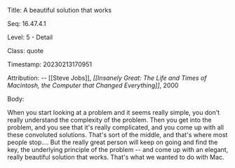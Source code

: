 Title:  A beautiful solution that works

Seq:    16.47.4.1

Level:  5 - Detail

Class:  quote

Timestamp: 20230213170951

Attribution: -- [[Steve Jobs]], *[[Insanely Great: The Life and Times of Macintosh, the Computer that Changed Everything]]*, 2000

Body:

When you start looking at a problem and it seems really simple, you don't really understand the complexity of the problem. Then you get into the problem, and you see that it's really complicated, and you come up with all these convoluted solutions. That's sort of the middle, and that's where most people stop.... But the really great person will keep on going and find the key, the underlying principle of the problem -- and come up with an elegant, really beautiful solution that works. That's what we wanted to do with Mac.

